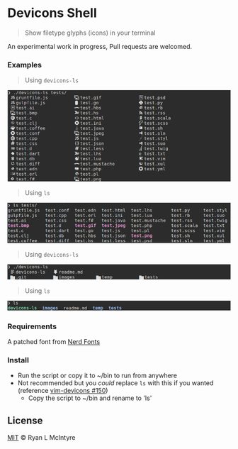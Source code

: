 
# Devicons Shell

> Show filetype glyphs (icons) in your terminal

An experimental work in progress, Pull requests are welcomed.

### Examples

> Using `devicons-ls`

![Equivalent using devicons 1](images/preview-devicons-1.png)

> Using `ls`

![Using ls 1](images/preview-ls-1.png)

> Using `devicons-ls`

![Equivalent using devicons 2](images/preview-devicons-2.png)

> Using `ls`

![Using ls 2](images/preview-ls-2.png)

### Requirements

A patched font from [Nerd Fonts](https://github.com/ryanoasis/nerd-fonts/tree/master/patched-fonts)

### Install

* Run the script or copy it to ~/bin to run from anywhere
* Not recommended but you _could_ replace `ls` with this if you wanted (reference [vim-devicons #150](https://github.com/ryanoasis/vim-devicons/issues/150))
  * Copy the script to ~/bin and rename to 'ls'


## License

[MIT](LICENSE) © Ryan L McIntyre
